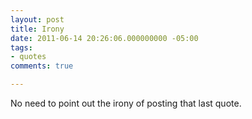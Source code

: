 ```yaml
---
layout: post
title: Irony
date: 2011-06-14 20:26:06.000000000 -05:00
tags:
- quotes
comments: true

---
```

<p>No need to point out the irony of posting that last quote.</p>
